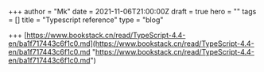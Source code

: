 +++
author = "Mk"
date = 2021-11-06T21:00:00Z
draft = true
hero = ""
tags = []
title = "Typescript reference"
type = "blog"

+++
[https://www.bookstack.cn/read/TypeScript-4.4-en/ba1f717443c6f1c0.md](https://www.bookstack.cn/read/TypeScript-4.4-en/ba1f717443c6f1c0.md "https://www.bookstack.cn/read/TypeScript-4.4-en/ba1f717443c6f1c0.md")